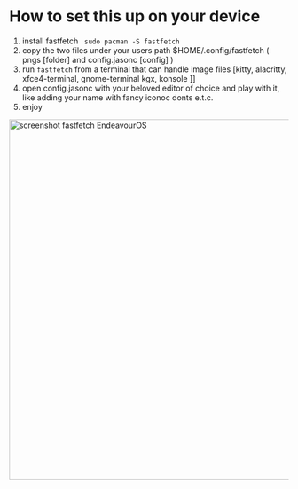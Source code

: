 # How to set this up on your device
1. install fastfetch ` sudo pacman -S fastfetch`
2. copy the two files under your users path $HOME/.config/fastfetch ( pngs [folder] and config.jasonc [config] )
3. run `fastfetch` from a terminal that can handle image files [kitty, alacritty, xfce4-terminal, gnome-terminal kgx, konsole ]]
4. open config.jasonc with your beloved editor of choice and play with it, like adding your name with fancy iconoc donts e.t.c.
5. enjoy
<img src="https://raw.githubusercontent.com/endeavouros-team/Branding/refs/heads/main/fastfetch/fastfetch-endeavouros.png" alt="screenshot fastfetch EndeavourOS" width="650" >
